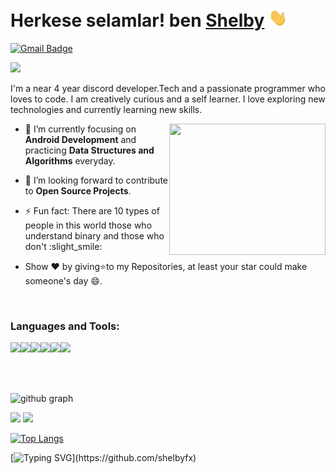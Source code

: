 <h1>Herkese selamlar! ben <a  href="https://github.com/shelbyfx/">Shelby</a> <img  src="https://raw.githubusercontent.com/ABSphreak/ABSphreak/master/gifs/Hi.gif" width="30px"></h1> 

  

  

 [![Gmail Badge](https://img.shields.io/badge/shxlby1927@gmail.com-30302f?style=flat&logo=Gmail&logoColor=red)](mailto:shxlby1927@gmail.com) 

 <img src="https://komarev.com/ghpvc/?username=shelbyfx&style=plastic" /> 

  

 I'm a near 4 year discord developer.Tech and a passionate programmer who loves to code. I am creatively curious and a self learner. I love exploring new technologies and currently learning new skills. <br> 

 <img align='right' src="http://cdn.lowgif.com/small/9cb12f51dffbaaa6-character-typing-by-vincent-mokuenko-dribbble.gif" width="250" height="210"> 

  

 - :seedling: I’m currently focusing on **Android Development** and practicing **Data Structures and Algorithms** everyday. 

 - :speech_balloon: I’m looking forward to contribute to **Open Source Projects**. 

 - :zap: Fun fact: There are 10 types of people in this world those who understand binary and those who don't :slight_smile: 

 - Show :heart: by giving:star:to my Repositories, at least your star could make someone's day :smile:. 

  

 <br> 

  

 <h3 align="left">Languages and Tools:</h3> 

 <p align="left"> <img src="https://img.icons8.com/color/48/4a90e2/c-programming.png"/><img src="https://img.icons8.com/color/48/4a90e2/c-plus-plus-logo.png"/><img src="https://img.icons8.com/color/48/4a90e2/python--v1.png"/><img src="https://img.icons8.com/color/48/4a90e2/visual-studio-code-2019.png"/><img src="https://img.icons8.com/color/48/4a90e2/git.png"/><img src="https://img.icons8.com/fluent/48/4a90e2/github.png"/> </p> 

  

 <br> 

 <br> 

  

 ![github graph](https://activity-graph.herokuapp.com/graph?username=shelbyfx&theme=react-dark) 

  

 <img src = "https://github-readme-streak-stats.herokuapp.com?user=shelbyfx&theme=dark&hide_border=false" width = 500> 

  

 <img src = "https://github-readme-stats.vercel.app/api?username=shelbyfx&show_icons=true&theme=dark" width = 500> 

  

 [![Top Langs](https://github-readme-stats.vercel.app/api/top-langs/?username=shelbyfx&theme=dark)](https://github.com/tanyagupta0201/github-readme-stats) 

  

 [![Typing SVG](https://readme-typing-svg.herokuapp.com/?lines=ziyaretin+için+teşekkürler+dostum!!&center=true&color="FF0000")](https://github.com/shelbyfx) 

  
